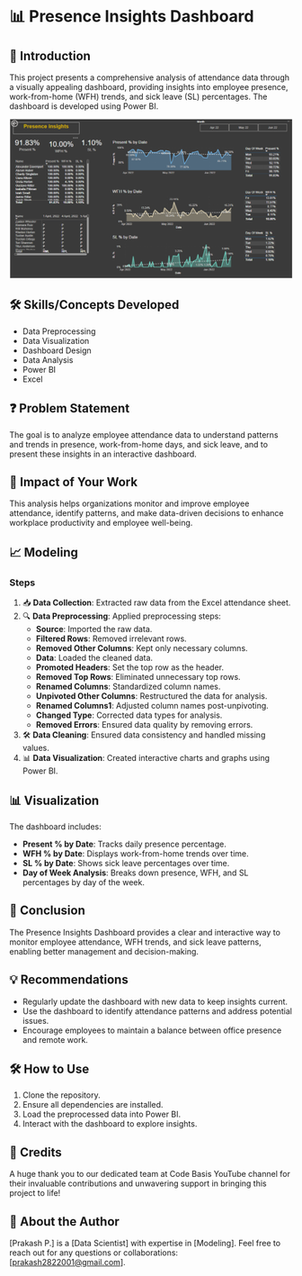 # 📊 Presence Insights Dashboard

## 📜 Introduction
This project presents a comprehensive analysis of attendance data through a visually appealing dashboard, providing insights into employee presence, work-from-home (WFH) trends, and sick leave (SL) percentages. The dashboard is developed using Power BI.

![Power BI Dashboard](https://github.com/Prakashpsk/-Presence-Insights-Dashboard/blob/main/hr%20analytics%20power%20bi%20dashboard%20image.png)


## 🛠️ Skills/Concepts Developed
- Data Preprocessing
- Data Visualization
- Dashboard Design
- Data Analysis
- Power BI
- Excel

## ❓ Problem Statement
The goal is to analyze employee attendance data to understand patterns and trends in presence, work-from-home days, and sick leave, and to present these insights in an interactive dashboard.

## 🌟 Impact of Your Work
This analysis helps organizations monitor and improve employee attendance, identify patterns, and make data-driven decisions to enhance workplace productivity and employee well-being.

## 📈 Modeling
### Steps
1. 📥 **Data Collection**: Extracted raw data from the Excel attendance sheet.
2. 🔍 **Data Preprocessing**: Applied preprocessing steps:
   - **Source**: Imported the raw data.
   - **Filtered Rows**: Removed irrelevant rows.
   - **Removed Other Columns**: Kept only necessary columns.
   - **Data**: Loaded the cleaned data.
   - **Promoted Headers**: Set the top row as the header.
   - **Removed Top Rows**: Eliminated unnecessary top rows.
   - **Renamed Columns**: Standardized column names.
   - **Unpivoted Other Columns**: Restructured the data for analysis.
   - **Renamed Columns1**: Adjusted column names post-unpivoting.
   - **Changed Type**: Corrected data types for analysis.
   - **Removed Errors**: Ensured data quality by removing errors.
3. 🛠️ **Data Cleaning**: Ensured data consistency and handled missing values.
4. 📊 **Data Visualization**: Created interactive charts and graphs using Power BI.

## 📊 Visualization
The dashboard includes:
- **Present % by Date**: Tracks daily presence percentage.
- **WFH % by Date**: Displays work-from-home trends over time.
- **SL % by Date**: Shows sick leave percentages over time.
- **Day of Week Analysis**: Breaks down presence, WFH, and SL percentages by day of the week.

## 📝 Conclusion
The Presence Insights Dashboard provides a clear and interactive way to monitor employee attendance, WFH trends, and sick leave patterns, enabling better management and decision-making.

## 💡 Recommendations
- Regularly update the dashboard with new data to keep insights current.
- Use the dashboard to identify attendance patterns and address potential issues.
- Encourage employees to maintain a balance between office presence and remote work.

## 🛠️ How to Use
1. Clone the repository.
2. Ensure all dependencies are installed.
3. Load the preprocessed data into Power BI.
4. Interact with the dashboard to explore insights.

## 👏 Credits
A huge thank you to our dedicated team at Code Basis YouTube channel for their invaluable contributions and unwavering support in bringing this project to life!

## 👤 About the Author
[Prakash P.] is a [Data Scientist] with expertise in [Modeling]. Feel free to reach out for any questions or collaborations: [prakash2822001@gmail.com].

